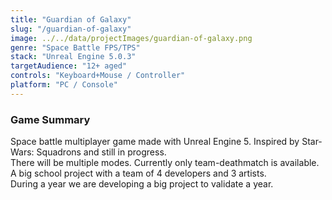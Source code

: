 ```yaml
---
title: "Guardian of Galaxy"
slug: "/guardian-of-galaxy"
image: ../../data/projectImages/guardian-of-galaxy.png
genre: "Space Battle FPS/TPS"
stack: "Unreal Engine 5.0.3"
targetAudience: "12+ aged"
controls: "Keyboard+Mouse / Controller"
platform: "PC / Console"
---
```


### Game Summary

Space battle multiplayer game made with Unreal Engine 5. Inspired by Star-Wars: Squadrons and still in progress.
<br/>There will be multiple modes. Currently only team-deathmatch is available.
<br/>A big school project with a team of 4 developers and 3 artists.
<br/> During a year we are developing a big project to validate a year.